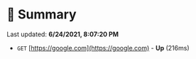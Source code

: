 # 📖 Summary
Last updated: **6/24/2021, 8:07:20 PM**

- `GET` [https://google.com](https://google.com) - **Up** (216ms)
